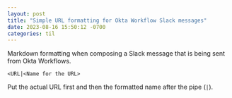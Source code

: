 ```yaml
---
layout: post
title: "Simple URL formatting for Okta Workflow Slack messages"
date: 2023-08-16 15:50:12 -0700
categories: til
---
```


Markdown formatting when composing a Slack message that is being sent from Okta Workflows. 

`<URL|<Name for the URL>`

Put the actual URL first and then the formatted name after the pipe (`|`).
